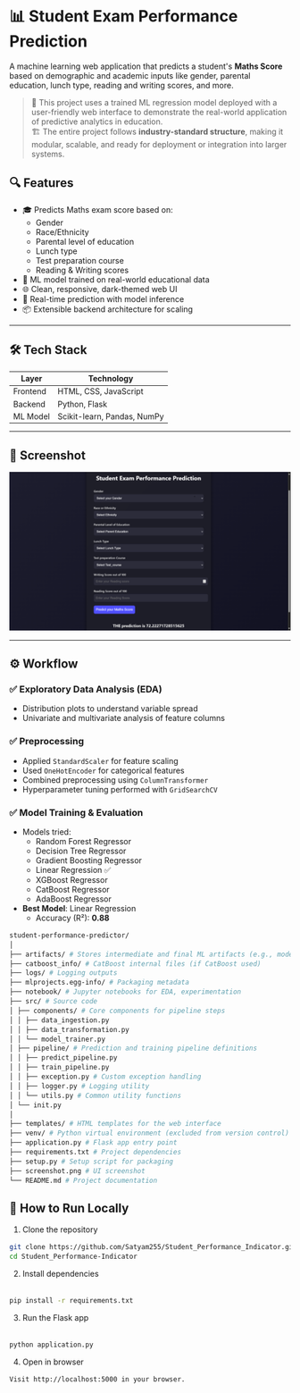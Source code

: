 # 📊 Student Exam Performance Prediction

A machine learning web application that predicts a student's **Maths Score** based on demographic and academic inputs like gender, parental education, lunch type, reading and writing scores, and more.

> 🚀 This project uses a trained ML regression model deployed with a user-friendly web interface to demonstrate the real-world application of predictive analytics in education.  
> 🏗️ The entire project follows **industry-standard structure**, making it modular, scalable, and ready for deployment or integration into larger systems.


## 🔍 Features

- 🎓 Predicts Maths exam score based on:
  - Gender
  - Race/Ethnicity
  - Parental level of education
  - Lunch type
  - Test preparation course
  - Reading & Writing scores
- 🧠 ML model trained on real-world educational data
- 🌐 Clean, responsive, dark-themed web UI
- 🔢 Real-time prediction with model inference
- 📦 Extensible backend architecture for scaling

---

## 🛠️ Tech Stack

| Layer       | Technology              |
|------------|--------------------------|
| Frontend   | HTML, CSS, JavaScript  |
| Backend    | Python, Flask  |
| ML Model   | Scikit-learn, Pandas, NumPy |


---

## 📸 Screenshot

![App Screenshot](screenshot.png)


---
## ⚙️ Workflow

### ✅ Exploratory Data Analysis (EDA)
- Distribution plots to understand variable spread
- Univariate and multivariate analysis of feature columns

### ✅ Preprocessing
- Applied `StandardScaler` for feature scaling
- Used `OneHotEncoder` for categorical features
- Combined preprocessing using `ColumnTransformer`
- Hyperparameter tuning performed with `GridSearchCV`

### ✅ Model Training & Evaluation
- Models tried:
  - Random Forest Regressor
  - Decision Tree Regressor
  - Gradient Boosting Regressor
  - Linear Regression ✅
  - XGBoost Regressor
  - CatBoost Regressor
  - AdaBoost Regressor
- **Best Model**: Linear Regression  
  - Accuracy (R²): **0.88**

```bash
student-performance-predictor/
│
├── artifacts/ # Stores intermediate and final ML artifacts (e.g., models, transformers)
├── catboost_info/ # CatBoost internal files (if CatBoost used)
├── logs/ # Logging outputs
├── mlprojects.egg-info/ # Packaging metadata
├── notebook/ # Jupyter notebooks for EDA, experimentation
├── src/ # Source code
│ ├── components/ # Core components for pipeline steps
│ │ ├── data_ingestion.py
│ │ ├── data_transformation.py
│ │ └── model_trainer.py
│ ├── pipeline/ # Prediction and training pipeline definitions
│ │ ├── predict_pipeline.py
│ │ ├── train_pipeline.py
│ │ ├── exception.py # Custom exception handling
│ │ ├── logger.py # Logging utility
│ │ └── utils.py # Common utility functions
│ └── init.py
│
├── templates/ # HTML templates for the web interface
├── venv/ # Python virtual environment (excluded from version control)
├── application.py # Flask app entry point
├── requirements.txt # Project dependencies
├── setup.py # Setup script for packaging
├── screenshot.png # UI screenshot
└── README.md # Project documentation

```

## 🚀 How to Run Locally

1. Clone the repository

```bash
git clone https://github.com/Satyam255/Student_Performance_Indicator.git
cd Student_Performance-Indicator
```
2. Install dependencies

```bash

pip install -r requirements.txt
```
3. Run the Flask app
```bash

python application.py
```
4. Open in browser
```bash
Visit http://localhost:5000 in your browser.
```
